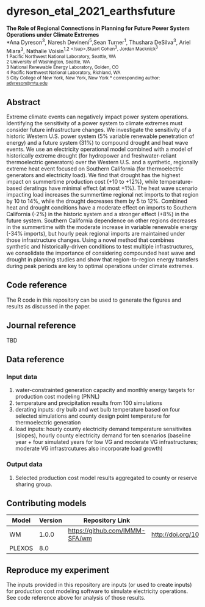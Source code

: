 
# dyreson_etal_2021_earthsfuture
__The Role of Regional Connections in Planning for Future Power System Operations under Climate Extremes__  
*Ana Dyreson<sup>3</sup>, Naresh Devineni<sup>5</sup>,Sean Turner<sup>1</sup>,  Thushara DeSilva<sup>3</sup>, Ariel Miara<sup>3</sup>, Nathalie Voisin<sup>1,2 \</sup>,Stuart Cohen<sup>3</sup>, Jordan Macknick<sup>3</sup>  
1 Pacific Northwest National Laboratory, Seattle, WA  
2 University of Washington, Seattle, WA  
3 National Renewable Energy Laboratory, Golden, CO  
4 Pacific Northwest National Laboratory, Richland, WA  
5 City College of New York, New York, New York
\* corresponding author: adyreson@mtu.edu

## Abstract
Extreme climate events can negatively impact power system operations. Identifying the sensitivity of a power system to climate extremes must consider future infrastructure changes. We investigate the sensitivity of a historic Western U.S. power system (5% variable renewable penetration of energy) and a future system (31%) to compound drought and heat wave events.  We use an electricity operational model combined with a model of historically extreme drought (for hydropower and freshwater-reliant thermoelectric generators) over the Western U.S. and a synthetic, regionally extreme heat event focused on Southern California (for thermoelectric generators and electricity load). We find that drought has the highest impact on summertime production cost (+10 to +12%), while temperature-based deratings have minimal effect (at most +1%).  The heat wave scenario impacting load increases the summertime regional net imports to that region by 10 to 14%, while the drought decreases them by 5 to 12%. Combined heat and drought conditions have a moderate effect on imports to Southern California (-2%) in the historic system and a stronger effect (+8%) in the future system. Southern California dependence on other regions decreases in the summertime with the moderate increase in variable renewable energy (-34% imports), but hourly peak regional imports are maintained under those infrastructure changes. Using a novel method that combines synthetic and historically-driven conditions to test multiple infrastructures, we consolidate the importance of considering compounded heat wave and drought in planning studies and show that region-to-region energy transfers during peak periods are key to optimal operations under climate extremes.

## Code reference
The R code in this repository can be used to generate the figures and results as discussed in the paper.

## Journal reference
TBD

## Data reference

### Input data
1) water-constrainted generation capacity and monthly energy targets for production cost modeling (PNNL)
2) temperature and precipitation results from 100 simulations
3) derating inputs: dry bulb and wet bulb temperature based on four selected simulations and county design point temperature for thermoelectric generation
4) load inputs: hourly county electricity demand temperature sensitivites (slopes), hourly county electricity demand for ten scenarios (baseline year + four simulated years for low VG and moderate VG infrastructures; moderate VG infrastrcutures also incorporate load growth)

### Output data
1) Selected production cost model results aggregated to county or reserve sharing group.

## Contributing models
| Model | Version | Repository Link | DOI |
|-------|---------|-----------------|-----|
| WM | 1.0.0 | https://github.com/IMMM-SFA/wm | http://doi.org/10.5281/zenodo.1225344 |
| PLEXOS | 8.0 | | |

## Reproduce my experiment
The inputs provided in this repository are inputs (or used to create inputs) for production cost modeling software to simulate electricity operations. See code reference above for analysis of those results.
